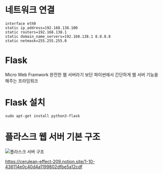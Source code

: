 # 네트워크 연결
```
interface eth0
static ip_address=192.168.138.100
static routers=192.168.138.1
static domain_name_servers=192.168.138.1 8.8.8.8
static netmask=255.255.255.0
```

# Flask
Micro Web Framwork
완전한 웹 서버라기 보단 파이썬에서 간단하게 웹 서버 기능을 해주는 프라임워크

# Flask 설치
```
sudo apt-get install python3-flask
```

# 플라스크 웹 서버 기본 구조
![플라스크 서버 구조](https://user-images.githubusercontent.com/94026296/148722450-3bb3a6c3-34f8-43bc-a7de-18a0fa081efd.png)

https://cerulean-effect-209.notion.site/1-10-436114e0c40d4a1199802dfbe5a12cdf
